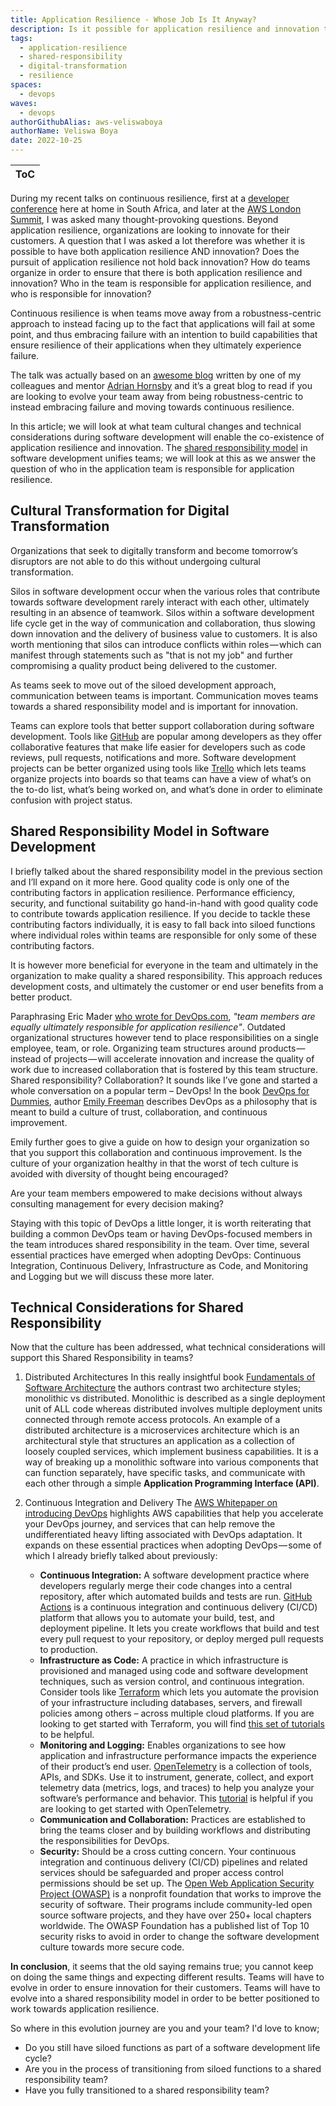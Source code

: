 ```yaml
---
title: Application Resilience - Whose Job Is It Anyway?
description: Is it possible for application resilience and innovation to co-exist? In this article, we will look at what team cultural changes and technical considerations during software development ensure the co-existence of application resilience and innovation. 
tags:
  - application-resilience
  - shared-responsibility
  - digital-transformation
  - resilience
spaces:
  - devops
waves:
  - devops
authorGithubAlias: aws-veliswaboya
authorName: Veliswa Boya
date: 2022-10-25
---
```


|ToC|
|---|

During my recent talks on continuous resilience, first at a [developer conference](https://www.devconf.co.za/) here at home in South Africa, and later at the [AWS London Summit](https://aws.amazon.com/events/summits/london/agenda/?sc_channel=el&sc_campaign=devops&sc_geo=mult&sc_country=mult&sc_outcome=acq&sc_content=whose-job-is-it-anyway), I was asked many thought-provoking questions.
Beyond application resilience, organizations are looking to innovate for their customers. A question that I was asked a lot therefore was whether it is possible to have both application resilience AND innovation? Does the pursuit of application resilience not hold back innovation? How do teams organize in order to ensure that there is both application resilience and innovation? Who in the team is responsible for application resilience, and who is responsible for innovation?

Continuous resilience is when teams move away from a robustness-centric approach to instead facing up to the fact that applications will fail at some point, and thus embracing failure with an intention to build capabilities that ensure resilience of their applications when they ultimately experience failure.

The talk was actually based on an [awesome blog](https://medium.com/the-cloud-architect/towards-continuous-resilience-3c7fbc5d232b) written by one of my colleagues and mentor [Adrian Hornsby](https://twitter.com/adhorn) and it’s a great blog to read if you are looking to evolve your team away from being robustness-centric to instead embracing failure and moving towards continuous resilience.

In this article; we will look at what team cultural changes and technical considerations during software development will enable the co-existence of application resilience and innovation.
The [shared responsibility model](https://docs.aws.amazon.com/whitepapers/latest/disaster-recovery-workloads-on-aws/shared-responsibility-model-for-resiliency.html?sc_channel=el&sc_campaign=devops&sc_geo=mult&sc_country=mult&sc_outcome=acq&sc_content=whose-job-is-it-anyway) in software development unifies teams; we will look at this as we answer the question of who in the application team is responsible for application resilience.

## Cultural Transformation for Digital Transformation

Organizations that seek to digitally transform and become tomorrow’s disruptors are not able to do this without undergoing cultural transformation.

Silos in software development occur when the various roles that contribute towards software development rarely interact with each other, ultimately resulting in an absence of teamwork. Silos within a software development life cycle get in the way of communication and collaboration, thus slowing down innovation and the delivery of business value to customers. It is also worth mentioning that silos can introduce conflicts within roles — which can manifest through statements such as "that is not my job" and further compromising a quality product being delivered to the customer.

As teams seek to move out of the siloed development approach, communication between teams is important. Communication moves teams towards a shared responsibility model and is important for innovation.

Teams can explore tools that better support collaboration during software development. Tools like [GitHub](https://github.com/) are popular among developers as they offer collaborative features that make life easier for developers such as code reviews, pull requests, notifications and more.
Software development projects can be better organized using tools like [Trello](https://trello.com/) which lets teams organize projects into boards so that teams can have a view of what’s on the to-do list, what’s being worked on, and what’s done in order to eliminate confusion with project status.

## Shared Responsibility Model in Software Development

I briefly talked about the shared responsibility model in the previous section and I’ll expand on it more here.
Good quality code is only one of the contributing factors in application resilience. Performance efficiency, security, and functional suitability go hand-in-hand with good quality code to contribute towards application resilience.
If you decide to tackle these contributing factors individually, it is easy to fall back into siloed functions where individual roles within teams are responsible for only some of these contributing factors.

It is however more beneficial for everyone in the team and ultimately in the organization to make quality a shared responsibility. This approach reduces development costs, and ultimately the customer or end user benefits from a better product.

Paraphrasing Eric Mader [who wrote for DevOps.com](https://devops.com/solving-the-devops-accountability-problem/), _"team members are equally ultimately responsible for application resilience"_. Outdated organizational structures however tend to place responsibilities on a single employee, team, or role. Organizing team structures around products — instead of projects — will accelerate innovation and increase the quality of work due to increased collaboration that is fostered by this team structure.
Shared responsibility? Collaboration? It sounds like I’ve gone and started a whole conversation on a popular term – DevOps!
In the book [DevOps for Dummies](https://www.amazon.com/DevOps-Dummies-Computer-Tech/dp/1119552222), author [Emily Freeman](https://twitter.com/editingemily/) describes DevOps as a philosophy that is meant to build a culture of trust, collaboration, and continuous improvement.

Emily further goes to give a guide on how to design your organization so that you support this collaboration and continuous improvement. Is the culture of your organization healthy in that the worst of tech culture is avoided with diversity of thought being encouraged?

Are your team members empowered to make decisions without always consulting management for every decision making?

Staying with this topic of DevOps a little longer, it is worth reiterating that building a common DevOps team or having DevOps-focused members in the team introduces shared responsibility in the team.
Over time, several essential practices have emerged when adopting DevOps: Continuous Integration, Continuous Delivery, Infrastructure as Code, and Monitoring and Logging but we will discuss these more later.

## Technical Considerations for Shared Responsibility

Now that the culture has been addressed, what technical considerations will support this Shared Responsibility in teams?

1. Distributed Architectures
In this really insightful book [Fundamentals of Software Architecture](http://fundamentalsofsoftwarearchitecture.com/) the authors contrast two architecture styles; monolithic vs distributed. Monolithic is described as a single deployment unit of ALL code whereas distributed involves multiple deployment units connected through remote access protocols. An example of a distributed architecture is a microservices architecture which is an architectural style that structures an application as a collection of loosely coupled services, which implement business capabilities.
It is a way of breaking up a monolithic software into various components that can function separately, have specific tasks, and communicate with each other through a simple **Application Programming Interface (API)**.
2. Continuous Integration and Delivery
The [AWS Whitepaper on introducing DevOps](https://docs.aws.amazon.com/whitepapers/latest/introduction-devops-aws/introduction.html?sc_channel=el&sc_campaign=devops&sc_geo=mult&sc_country=mult&sc_outcome=acq&sc_content=whose-job-is-it-anyway) highlights AWS capabilities that help you accelerate your DevOps journey, and services that can help remove the undifferentiated heavy lifting associated with DevOps adaptation. It expands on these essential practices when adopting DevOps — some of which I already briefly talked about previously:

    - **Continuous Integration:** A software development practice where developers regularly merge their code changes into a central repository, after which automated builds and tests are run. [GitHub Actions](https://docs.github.com/en/actions/learn-github-actions/understanding-github-actions) is a continuous integration and continuous delivery (CI/CD) platform that allows you to automate your build, test, and deployment pipeline. It lets you create workflows that build and test every pull request to your repository, or deploy merged pull requests to production.
    - **Infrastructure as Code:** A practice in which infrastructure is provisioned and managed using code and software development techniques, such as version control, and continuous integration. Consider tools like [Terraform](https://www.terraform.io/) which lets you automate the provision of your infrastructure including databases, servers, and firewall policies among others – across multiple cloud platforms. If you are looking to get started with Terraform, you will find [this set of tutorials](https://learn.hashicorp.com/terraform) to be helpful.
    - **Monitoring and Logging:** Enables organizations to see how application and infrastructure performance impacts the experience of their product’s end user. [OpenTelemetry](https://opentelemetry.io/) is a collection of tools, APIs, and SDKs. Use it to instrument, generate, collect, and export telemetry data (metrics, logs, and traces) to help you analyze your software’s performance and behavior. This [tutorial](/posts/instrumenting-java-apps-using-opentelemetry) is helpful if you are looking to get started with OpenTelemetry.
    - **Communication and Collaboration:** Practices are established to bring the teams closer and by building workflows and distributing the responsibilities for DevOps.
    - **Security:** Should be a cross cutting concern. Your continuous integration and continuous delivery (CI/CD) pipelines and related services should be safeguarded and proper access control permissions should be set up. The [Open Web Application Security Project (OWASP)](https://owasp.org/about/) is a nonprofit foundation that works to improve the security of software. Their programs include community-led open source software projects, and they have over 250+ local chapters worldwide. The OWASP Foundation has a published list of Top 10 security risks to avoid in order to change the software development culture towards more secure code.

**In conclusion**, it seems that the old saying remains true; you cannot keep on doing the same things and expecting different results. Teams will have to evolve in order to ensure innovation for their customers. Teams will have to evolve into a shared responsibility model in order to be better positioned to work towards application resilience.

So where in this evolution journey are you and your team? I'd love to know;

- Do you still have siloed functions as part of a software development life cycle?
- Are you in the process of transitioning from siloed functions to a shared  responsibility team?
- Have you fully transitioned to a shared responsibility team?
